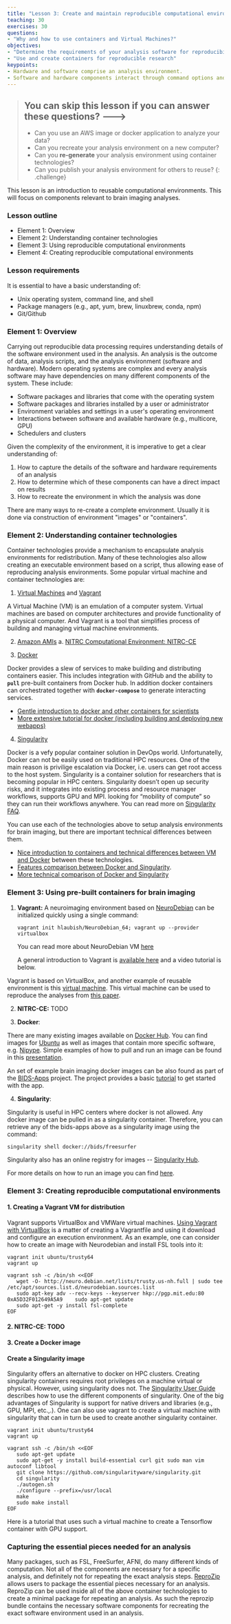 ```yaml
---
title: "Lesson 3: Create and maintain reproducible computational environments"
teaching: 30
exercises: 30
questions:
- "Why and how to use containers and Virtual Machines?"
objectives:
- "Determine the requirements of your analysis software for reproducibility"
- "Use and create containers for reproducible research"
keypoints:
- Hardware and software comprise an analysis environment.
- Software and hardware components interact through command options and environment variables. 
---
```


> ## You can skip this lesson if you can answer these questions? --->
>
> - Can you use an AWS image or docker application to analyze your data?
> - Can you recreate your analysis environment on a new computer?
> - Can you **re-generate** your analysis environment using container technologies?
> - Can you publish your analysis environment for others to reuse?
{: .challenge}

This lesson is an introduction to reusable computational environments. This will
focus on components relevant to brain imaging analyses.

### Lesson outline

- Element 1: Overview
- Element 2: Understanding container technologies
- Element 3: Using reproducible computational environments
- Element 4: Creating reproducible computational environments

### Lesson requirements

It is essential to have a basic understanding of:
- Unix operating system, command line, and shell
- Package managers (e.g., apt, yum, brew, linuxbrew, conda, npm)
- Git/Github

###  Element 1: Overview

Carrying out reproducible data processing requires understanding details of the
software environment used in the analysis. An analysis is the outcome of data,
analysis scripts, and the analysis environment (software and hardware). Modern
operating systems are complex and every analysis software may have dependencies
on many different components of the system. These include:
 
 - Software packages and libraries that come with the operating system
 - Software packages and libraries installed by a user or administrator
 - Environment variables and settings in a user's operating environment
 - Interactions between software and available hardware (e.g., multicore, GPU)
 - Schedulers and clusters
 
Given the complexity of the environment, it is imperative to get a clear 
understanding of:
 1. How to capture the details of the software and hardware requirements of an analysis
 2. How to determine which of these components can have a direct impact on results
 3. How to recreate the environment in which the analysis was done

There are many ways to re-create a complete environment. Usually it is done via 
construction of environment "images" or "containers".

### Element 2: Understanding container technologies

Container technologies provide a mechanism to encapsulate analysis environments
for redistribution. Many of these technologies also allow creating an executable
environment based on a script, thus allowing ease of reproducing analysis 
environments. Some popular virtual machine and container technologies are:

1. [Virtual Machines](https://en.wikipedia.org/wiki/Virtual_machine) 
and [Vagrant](https://www.vagrantup.com/)

A Virtual Machine (VM) is an emulation of a computer system. 
Virtual machines are based on computer architectures and provide functionality of 
a physical computer. 
And Vagrant is a tool that simplifies process of building and managing 
virtual machine environments. 

2. [Amazon AMIs](http://docs.aws.amazon.com/AWSEC2/latest/UserGuide/AMIs.html#creating-an-ami)
     a. [NITRC Computational Environment: NITRC-CE](http://www.nitrc.org/plugins/mwiki/index.php/nitrc:User_Guide_-_NITRC_Computational_Environment)

3. [Docker](https://www.docker.com/)

Docker provides a slew of services to make building and distributing containers
easier. This includes integration with GitHub and the ability to **`pull`**
pre-built containers from Docker hub. In addition docker containers can
orchestrated together with **`docker-compose`** to generate interacting services.

- [Gentle introduction to docker and other containers for scientists](http://nipy.org/workshops/2017-03-boston/lectures/lesson-container/#1)
- [More extensive tutorial for docker (including building and deploying new webapps)](https://prakhar.me/docker-curriculum/)

4. [Singularity](http://singularity.lbl.gov/)

Docker is a vefy popular container solution in DevOps world. 
Unfortunatelly, Docker can not be easily used on traditional HPC resources. 
One of the main reason is privilige escalation via Docker, 
i.e. users can get root access to the host system.
Singularity is a container solution for researchers that is becoming popular in HPC centers.
Singularity doesn’t open up security risks, and it integrates into existing process 
and resource manager workflows, supports GPU and MPI.
looking for “mobility of compute” so they can run their workflows anywhere. 
You can read more on [Singularity FAQ](http://singularity.lbl.gov/faq).

You can use each of the technologies above to setup analysis environments for
brain imaging, but there are important technical differences between them.

 - [Nice introduction to containers and technical differences between VM and Docker](https://medium.freecodecamp.com/a-beginner-friendly-introduction-to-containers-vms-and-docker-79a9e3e119b#.kchrpokfz) 
between these technologies.
 - [Features comparison between Docker and Singularity](https://tin6150.github.io/psg/blogger_container_hpc.html).
 - [More technical comparison of Docker and Singularity](http://www.admin-magazine.com/HPC/Articles/Singularity-A-Container-for-HPC)   


### Element 3: Using pre-built containers for brain imaging

1. **Vagrant:** A neuroimaging environment based on [NeuroDebian](http://neuro.debian.net/) can be initialized quickly 
using a single command: 
   
   ```
   vagrant init hlaubish/NeuroDebian_64; vagrant up --provider virtualbox
   ```

   You can read more about NeuroDebian VM [here](http://neuro.debian.net/vm.html)
   
   A general introduction to Vagrant is [available here](https://www.vagrantup.com/docs/getting-started/)
and a video tutorial is below. 
<script type="text/javascript" src="https://asciinema.org/a/11428.js" id="asciicast-11428" async></script>
   
   Vagrant is based on VirtualBox, and another example of reusable environment is this [virtual machine](https://s3.amazonaws.com/openfmri/virtual-machines/precise64_neuro.box).
This virtual machine can be used to reproduce the analyses from [this paper](http://www.nature.com/articles/ncomms9885).

2. **NITRC-CE:** TODO

3. **Docker**: 

There are many existing images available on [Docker Hub](https://hub.docker.com/). 
You can find images for [Ubuntu](https://hub.docker.com/_/ubuntu/) as well as images that contain
more specific software, e.g. [Nipype](https://hub.docker.com/r/nipype/nipype/).
Simple examples of how to pull and run an image can be found in this 
[presentation](http://nipy.org/workshops/2017-03-boston/lectures/lesson-container/#29).

An set of example brain imaging docker images can be also found as
part of the [BIDS-Apps](http://bids-apps.neuroimaging.io/apps/) project. 
The project provides a basic [tutorial](http://bids-apps.neuroimaging.io/tutorial/) 
to get started with the app.

4. **Singularity**: 

Singularity is useful in HPC centers where docker is not 
allowed. Any docker image can be pulled in as a singularity container. Therefore,
you can retrieve any of the bids-apps above as a singularity image using the 
command:

   ```
   singularity shell docker://bids/freesurfer
   ```

Singularity also has an online registry for images -- [Singularity Hub](https://singularity-hub.org/). 
   
For more details on how to run an image you can find 
[here](http://singularity.lbl.gov/singularity-tutorial#make-and-run-containers).

### Element 3: Creating reproducible computational environments

#### 1. Creating a **Vagrant VM** for distribution
Vagrant supports VirtualBox and VMWare virtual machines. [Using Vagrant with 
VirtualBox](https://www.vagrantup.com/docs/getting-started/) is a matter of 
creating a Vagrantfile and using it download and configure an execution 
environment. As an example, one can consider how to create an image with 
Neurodebian and install FSL tools into it:
   
```
vagrant init ubuntu/trusty64
vagrant up

vagrant ssh -c /bin/sh <<EOF
   wget -O- http://neuro.debian.net/lists/trusty.us-nh.full | sudo tee /etc/apt/sources.list.d/neurodebian.sources.list
   sudo apt-key adv --recv-keys --keyserver hkp://pgp.mit.edu:80 0xA5D32F012649A5A9    sudo apt-get update
   sudo apt-get -y install fsl-complete
EOF
```

#### 2.  **NITRC-CE:** TODO

#### 3. Create a **Docker** image



#### Create a **Singularity** image
Singularity offers an alternative to docker on HPC clusters. Creating singularity
containers requires root privileges on a machine virtual or physical. However,
using singularity does not. The [Singularity User Guide](http://singularity.lbl.gov/user-guide)
describes how to use the different components of singularity. One of the big 
advantages of Singularity is support for native drivers and libraries (e.g., GPU,
MPI, etc.,.). One can also use vagrant to create a virtual machine with singularity that can 
in turn be used to create another singularity container.

```
vagrant init ubuntu/trusty64
vagrant up

vagrant ssh -c /bin/sh <<EOF
   sudo apt-get update
   sudo apt-get -y install build-essential curl git sudo man vim autoconf libtool
   git clone https://github.com/singularityware/singularity.git
   cd singularity
   ./autogen.sh
   ./configure --prefix=/usr/local
   make
   sudo make install
EOF
```

Here is a tutorial that uses such a virtual machine to create a Tensorflow 
container with GPU support. <script type="text/javascript" src="https://asciinema.org/a/100998.js" id="asciicast-100998" async></script>

### Capturing the essential pieces needed for an analysis

Many packages, such as FSL, FreeSurfer, AFNI, do many different kinds of 
computation. Not all of the components are necessary for a specific analysis, 
and definitely not for repeating the exact analysis steps. [ReproZip](https://reprozip.readthedocs.io/en/1.0.x/) 
allows users to package the essential pieces necessary for an analysis. ReproZip
can be used inside all of the above container technologies to create a minimal
package for repeating an analysis. As such the reprozip bundle contains the 
necessary software components for recreating the exact software environment used
in an analysis.
